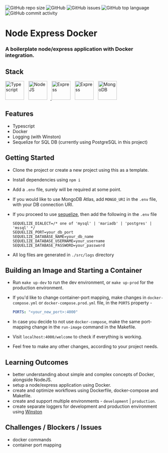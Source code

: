 ![GitHub repo size](https://img.shields.io/github/repo-size/Aakash1103Jha/node-express-docker?style=for-the-badge) ![GitHub](https://img.shields.io/github/license/Aakash1103Jha/node-express-docker?style=for-the-badge) ![GitHub issues](https://img.shields.io/github/issues/Aakash1103Jha/node-express-docker?style=for-the-badge) ![GitHub top language](https://img.shields.io/github/languages/top/Aakash1103Jha/node-express-docker?style=for-the-badge) ![GitHub commit activity](https://img.shields.io/github/commit-activity/w/Aakash1103Jha/node-express-docker?color=orange&style=for-the-badge)

# Node Express Docker

### A boilerplate node/express application with Docker integration.

## Stack

<p><a href="https://www.typescriptlang.org/" target="_blank" rel="noreferrer"><img src="https://cdn.worldvectorlogo.com/logos/typescript.svg" width="60" height="60" style="margin-right:10px" alt="Typescript" /></a> 
<a href="https://nodejs.org/en/" target="_blank" rel="noreferrer"><img src="https://cdn.worldvectorlogo.com/logos/nodejs-icon.svg" width="60" height="60" style="margin-right:10px" alt="NodeJS" /> 
<a href="https://expressjs.com/" target="_blank" rel="noreferrer"><img src="https://raw.githubusercontent.com/danielcranney/readme-generator/main/public/icons/skills/express-dark.svg" width="60" height="60" style="margin-right:10px" alt="Express" /></a>
<a href="https://docker.com/" target="_blank" rel="noreferrer"><img src="https://cdn.worldvectorlogo.com/logos/docker.svg" width="60" height="60" style="margin-right:10px" alt="Express" /></a>
<a href="https://mongodb.com/" target="_blank" rel="noreferrer"><img src="https://cdn.worldvectorlogo.com/logos/mongodb-icon-1.svg" width="60" height="60" style="margin-right:10px" alt="MongoDB" /></a>
</p>

## Features

-   Typescript
-   Docker
-   Logging (with Winston)
-   Sequelize for SQL DB (currently using PostgreSQL in this project)

## Getting Started

-   Clone the project or create a new project using this as a template.
-   Install dependencies using `npm i`
-   Add a `.env` file, surely will be required at some point.
-   If you would like to use MongoDB Atlas, add `MONGO_URI` in the `.env` file, with your DB connection URI.
-   If you proceed to use [sequelize], then add the following in the `.env` file

    ```
    SEQUELIZE_DIALECT=/* one of 'mysql' | 'mariadb' | 'postgres' | 'mssql' */
    SEQUELIZE_PORT=your_db_port
    SEQUELIZE_DATABASE_NAME=your_db_name
    SEQUELIZE_DATABASE_USERNAME=your_username
    SEQUELIZE_DATABASE_PASSWORD=your_password
    ```

-   All log files are generated in `./src/logs` directory

[sequelize]: https://sequelize.org/docs/v6/getting-started/

## Building an Image and Starting a Container

-   Run `make up-dev` to run the dev environment, or `make up-prod` for the production environment.
-   If you'd like to change container-port mapping, make changes in `docker-compose.yml` or `docker-compose.prod.yml` file, in the `PORTS` property -

    ```yml
    PORTS: "<your_new_port>:4000"
    ```

-   In case you decide to not use `docker-compose`, make the same port-mapping change in the `run-image` command in the Makefile.
-   Visit `localhost:4000/welcome` to check if everything is working.
-   Feel free to make any other changes, according to your project needs.

## Learning Outcomes

-   better understanding about simple and complex concepts of Docker, alongside NodeJS.
-   setup a node/express application using Docker.
-   create and optimize workflows using Dockerfile, docker-compose and Makefile.
-   create and support multiple environments - `development` | `production`.
- create separate loggers for development and production environment using [Winston]

[Winston]: https://www.npmjs.com/package/winston

## Challenges / Blockers / Issues

-   docker commands
-   container port mapping

